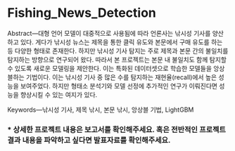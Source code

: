 # Fishing_News_Detection

Abstract—대형 언어 모델이 대중적으로 사용됨에 따라 언론사는 낚시성 기사를 양산하고 있다. 게다가 낚시성 뉴스는 제목을 통한 클릭 유도와 본문에서 구매 유도를 하는 등 다양한 형태로 존재한다. 하지만 낚시성 기사 탐지는 주로 제목과 본문 간의 불일치를 탐지하는 방향으로 연구되어 왔다. 따라서 본 프로젝트는 본문 내 불일치도 함께 탐지할 수 있도록 새로운 모델링을 제안한다. 이는 특화된 데이터셋으로 학습한 모델들을 앙상블하는 기법이다. 이는 낚시성 기사 중 많은 수를 탐지하는 재현율(recall)에서 높은 성능을 보여주었다. 하지만 형태소 분석기와 모델 선정에 추가적인 연구가 이뤄진다면 성능을 향상시킬 수 있는 여지가 있다.

Keywords—낚시성 기사, 제목 낚시, 본문 낚시, 앙상블 기법, LightGBM

### * 상세한 프로젝트 내용은 보고서를 확인해주세요. 혹은 전반적인 프로젝트 결과 내용을 파악하고 싶다면 발표자료를 확인해주세요.
